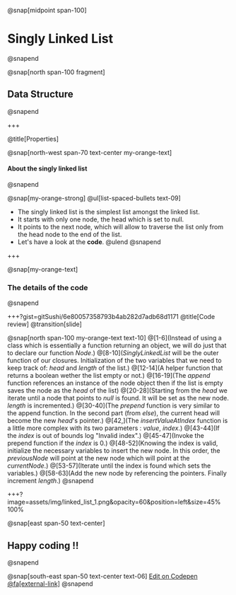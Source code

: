 @snap[midpoint span-100]
# Singly Linked List
@snapend

@snap[north span-100 fragment]
## **Data Structure**
@snapend

+++

@title[Properties]

@snap[north-west span-70 text-center my-orange-text]
#### About the singly linked list
@snapend

@snap[my-orange-strong]
@ul[list-spaced-bullets text-09]
- The singly linked list is the simplest list amongst the linked list.
- It starts with only one node, the head which is set to null.
- It points to the next node, which will allow to traverse the list only from the head node to the end of the list.
- Let's have a look at the **code**.
@ulend
@snapend

+++

@snap[my-orange-text]
### The details of the code
@snapend

+++?gist=gitSushi/6e80057358793b4ab282d7adb68d1171
@title[Code review]
@transition[slide]

@snap[north span-100 my-orange-text text-10]
@[1-6](Instead of using a class which is essentially a function returning an object, we will do just that to declare our function *Node*.)
@[8-10](*SinglyLinkedList* will be the outer function of our closures. Initialization of the two variables that we need to keep track of: *head* and *length* of the list.)
@[12-14](A helper function that returns a boolean wether the list empty or not.)
@[16-19](The *append* function references an instance of the node object then if the list is empty saves the node as the *head* of the list)
@[20-28](Starting from the *head* we iterate until a node that points to *null* is found. It will be set as the new node. *length* is incremented.)
@[30-40](The *prepend* function is very similar to the append function. In the second part (from *else*), the current head will become the new *head*'s pointer.)
@[42,](The *insertValueAtIndex* function is a little more complex with its two parameters : *value*, *index*.)
@[43-44](If the *index* is out of bounds log "Invalid index".)
@[45-47](Invoke the prepend function if the *index* is 0.)
@[48-52](Knowing the index is valid, initialize the necessary variables to insert the new node. In this order, the *previousNode* will point at the new node which will point at the *currentNode*.)
@[53-57](Iterate until the index is found which sets the variables.)
@[58-63](Add the new node by referencing the pointers. Finally increment *length*.)
@snapend

+++?image=assets/img/linked_list_1.png&opacity=60&position=left&size=45% 100%

@snap[east span-50 text-center]
## Happy **coding** !!
@snapend

@snap[south-east span-50 text-center text-06]
[Edit on Codepen @fa[external-link]](https://codepen.io/gitsushi/pen/xxVBOxN/right?editors=0012)
@snapend
